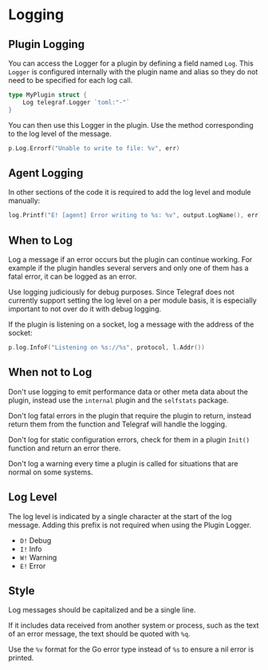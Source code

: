 # Logging

## Plugin Logging

You can access the Logger for a plugin by defining a field named `Log`.  This
`Logger` is configured internally with the plugin name and alias so they do not
need to be specified for each log call.

```go
type MyPlugin struct {
	Log telegraf.Logger `toml:"-"`
}
```

You can then use this Logger in the plugin.  Use the method corresponding to
the log level of the message.
```go
p.Log.Errorf("Unable to write to file: %v", err)
```

## Agent Logging

In other sections of the code it is required to add the log level and module
manually:
```go
log.Printf("E! [agent] Error writing to %s: %v", output.LogName(), err)
```

## When to Log

Log a message if an error occurs but the plugin can continue working.  For
example if the plugin handles several servers and only one of them has a fatal
error, it can be logged as an error.

Use logging judiciously for debug purposes.  Since Telegraf does not currently
support setting the log level on a per module basis, it is especially important
to not over do it with debug logging.

If the plugin is listening on a socket, log a message with the address of the socket:
```go
p.log.InfoF("Listening on %s://%s", protocol, l.Addr())
```

## When not to Log

Don't use logging to emit performance data or other meta data about the plugin,
instead use the `internal` plugin and the `selfstats` package.

Don't log fatal errors in the plugin that require the plugin to return, instead
return them from the function and Telegraf will handle the logging.

Don't log for static configuration errors, check for them in a plugin `Init()`
function and return an error there.

Don't log a warning every time a plugin is called for situations that are
normal on some systems.

## Log Level

The log level is indicated by a single character at the start of the log
message.  Adding this prefix is not required when using the Plugin Logger.
- `D!` Debug
- `I!` Info
- `W!` Warning
- `E!` Error

## Style

Log messages should be capitalized and be a single line.

If it includes data received from another system or process, such as the text
of an error message, the text should be quoted with `%q`.

Use the `%v` format for the Go error type instead of `%s` to ensure a nil error
is printed.
